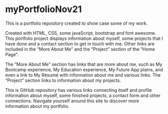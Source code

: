# myPortfolioNov21
This is a portfolio repository created to show case some of my work.

Created with HTML, CSS, some javaScript, bootstrap and font awesome. This portfolio project displays information about myself, some projects that I have done and a contact section to get in touch with me.  Other links are included in the “More About Me” and the “Project” section of the “Home Page”.

The “More About Me” section has links that are more about me, such as My Bootcamp experience, My Education experience, My Future App plains, and even a link to My Résumé with information about me and various links.  The “Project” section links to information about my projects.

This is GitHub repository has various links connecting itself and profile information about myself, some finished projects, a contact form and other connections. Navigate yourself around this site to discover more information about my portfolio.

